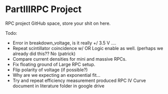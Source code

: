# PartIIIRPC Project
RPC project GitHub space, store your shit on here.

Todo:

- Error in breakdown_voltage, is it really +/ 3.5 V ….
- Repeat scintillator coincidence w/ OR Logic enable as well. (perhaps we already did this?? No (patrick)
- Compare current densities for mini and massive RPCs.
- Fix floating ground of Large RPC setup. 
- Flip polarity of voltage (if possible?)
- Why are we expecting an exponential fit...
- Try and repeat efficiency measurement produced RPC IV Curve document in literature folder in google drive
